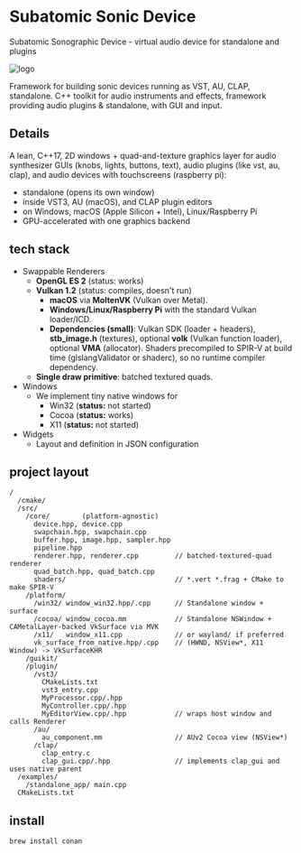 
# Subatomic Sonic Device

Subatomic Sonographic Device - virtual audio device for standalone and plugins

![logo](logo.png)

Framework for building sonic devices running as VST, AU, CLAP, standalone.
C++ toolkit for audio instruments and effects, framework providing audio plugins & standalone, with GUI and input.

## Details

A lean, C++17, 2D windows + quad-and-texture graphics layer for audio synthesizer GUIs (knobs, lights, buttons, text), audio plugins (like vst, au, clap), and audio devices with touchscreens (raspberry pi):

 - standalone (opens its own window)
 - inside VST3, AU (macOS), and CLAP plugin editors
 - on Windows, macOS (Apple Silicon + Intel), Linux/Raspberry Pi
 - GPU-accelerated with one graphics backend


## tech stack

 - Swappable Renderers
   - **OpenGL ES 2**   (status: works)
   - **Vulkan 1.2**    (status: compiles, doesn't run)
     - **macOS** via **MoltenVK** (Vulkan over Metal).
     - **Windows/Linux/Raspberry Pi** with the standard Vulkan loader/ICD.
     - **Dependencies (small)**: Vulkan SDK (loader + headers), **stb_image.h** (textures), optional **volk** (Vulkan function loader), optional **VMA** (allocator). Shaders precompiled to SPIR-V at build time (glslangValidator or shaderc), so no runtime compiler dependency.
   - **Single draw primitive**: batched textured quads.
 - Windows
   - We implement tiny native windows for
     - Win32 (**status:**  not started)
     - Cocoa (**status:**  works)
     - X11 (**status:**  not started)
 - Widgets
   - Layout and definition in JSON configuration


## project layout

```
/
  /cmake/
  /src/
    /core/        (platform-agnostic)
      device.hpp, device.cpp
      swapchain.hpp, swapchain.cpp
      buffer.hpp, image.hpp, sampler.hpp
      pipeline.hpp
      renderer.hpp, renderer.cpp         // batched-textured-quad renderer
      quad_batch.hpp, quad_batch.cpp
      shaders/                           // *.vert *.frag + CMake to make SPIR-V
    /platform/
      /win32/ window_win32.hpp/.cpp      // Standalone window + surface
      /cocoa/ window_cocoa.mm            // Standalone NSWindow + CAMetalLayer-backed VkSurface via MVK
      /x11/   window_x11.cpp             // or wayland/ if preferred
      vk_surface_from_native.hpp/.cpp    // (HWND, NSView*, X11 Window) -> VkSurfaceKHR
    /guikit/
    /plugin/
      /vst3/
        CMakeLists.txt
        vst3_entry.cpp
        MyProcessor.cpp/.hpp
        MyController.cpp/.hpp
        MyEditorView.cpp/.hpp            // wraps host window and calls Renderer
      /au/
        au_component.mm                  // AUv2 Cocoa view (NSView*)
      /clap/
        clap_entry.c
        clap_gui.cpp/.hpp                // implements clap_gui and uses native parent
  /examples/
    /standalone_app/ main.cpp
  CMakeLists.txt
```


## install
```
brew install conan
```
